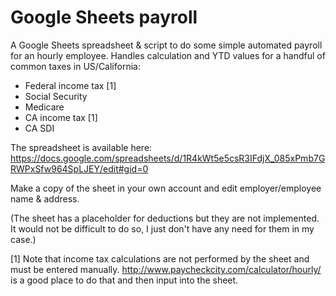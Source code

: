 # Google Sheets payroll

A Google Sheets spreadsheet & script to do some simple automated payroll for an hourly employee. Handles calculation and YTD values for a handful of common taxes in US/California:
* Federal income tax [1]
* Social Security
* Medicare
* CA income tax [1]
* CA SDI

The spreadsheet is available here:  
https://docs.google.com/spreadsheets/d/1R4kWt5e5csR3IFdjX_085xPmb7GRWPxSfw964SpLJEY/edit#gid=0

Make a copy of the sheet in your own account and edit employer/employee name & address. 

(The sheet has a placeholder for deductions but they are not implemented. It would not be difficult to do so, I just don't have any need for them in my case.)

[1] Note that income tax calculations are not performed by the sheet and must be entered manually. http://www.paycheckcity.com/calculator/hourly/ is a good place to do that and then input into the sheet.

